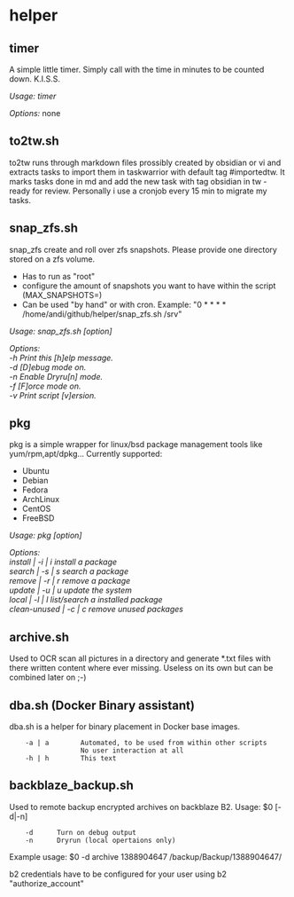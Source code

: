 helper
======

timer
----------
A simple little timer. Simply call with the time in minutes to be counted down. K.I.S.S.

*Usage: timer <minutes>*

*Options:*
    none

to2tw.sh
----------
to2tw runs through markdown files prossibly created by obsidian or vi and extracts tasks to import them in taskwarrior with default tag #importedtw. It marks tasks done in md and add the new task with tag obsidian in tw - ready for review.
Personally i use a cronjob every 15 min to migrate my tasks.

snap_zfs.sh
-----------
snap_zfs create and roll over zfs snapshots. Please provide one directory stored on a zfs volume.
* Has to run as "root"
* configure the amount of snapshots you want to have within the script (MAX_SNAPSHOTS=)
* Can be used "by hand" or with cron. Example: "0 * * * * /home/andi/github/helper/snap_zfs.sh /srv"
  
*Usage: snap_zfs.sh [option] <directory>*  
  
*Options:*  
        *-h              Print this [h]elp message.*  
        *-d              [D]ebug mode on.*  
        *-n              Enable Dryru[n] mode.*  
        *-f              [F]orce mode on.*  
        *-v              Print script [v]ersion.*  
        
pkg
-----------
pkg is a simple wrapper for linux/bsd package management tools like yum/rpm,apt/dpkg...
Currently supported:
* Ubuntu
* Debian
* Fedora
* ArchLinux
* CentOS
* FreeBSD
  
*Usage: pkg [option] <package name>*  
  
*Options:*  
        *install			| -i | i	install a package*  
        *search			| -s | s 	search a package*  
        *remove			| -r | r	remove a package*  
        *update  		| -u | u	update the system*  
        *local   		| -l | l	list/search a installed package*  
        *clean-unused	| -c | c	remove unused packages* 

archive.sh
-----------
Used to OCR scan all pictures in a directory and generate *.txt files with there written content where ever missing. Useless on its own but can be combined later on ;-)


dba.sh (Docker Binary assistant)
-----------
dba.sh is a helper for binary placement in Docker base images.

        -a | a        Automated, to be used from within other scripts
                      No user interaction at all 
        -h | h        This text

backblaze_backup.sh
-----------
Used to remote backup encrypted archives on backblaze B2.
 Usage:
        $0  [-d|-n] <b2 vault> <archive description> <path to be backuped>

        -d      Turn on debug output
        -n      Dryrun (local opertaions only)

Example usage:
        $0 -d archive 1388904647 /backup/Backup/1388904647/

b2 credentials have to be configured for your user using b2 "authorize_account"
